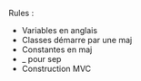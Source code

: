 Rules :

- Variables en anglais
- Classes démarre par une maj
- Constantes en maj
- _ pour sep
- Construction MVC

